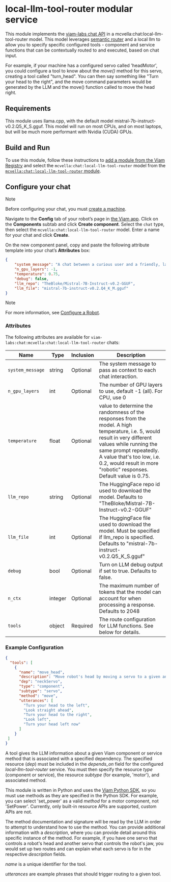 # local-llm-tool-router modular service

This module implements the [viam-labs chat API](https://github.com/viam-labs/chat-api) in a mcvella:chat:local-llm-tool-router model.
This model leverages [semantic router](https://github.com/aurelio-labs/semantic-router) and a local llm to allow you to specify specific configured tools - component and service functions that can be contextually routed to and executed, based on chat input.

For example, if your machine has a configured servo called 'headMotor', you could configure a tool to know about the *move()* method for this servo, creating a tool called "turn_head".
You can then say something like "Turn your head to the right", and the move command parameters would be generated by the LLM and the move() function called to move the head right.

## Requirements

This module uses llama.cpp, with the default model mistral-7b-instruct-v0.2.Q5_K_S.gguf.
This model will run on most CPUs, and on most laptops, but will be much more performant with Nvidia (CUDA) GPUs.

## Build and Run

To use this module, follow these instructions to [add a module from the Viam Registry](https://docs.viam.com/registry/configure/#add-a-modular-resource-from-the-viam-registry) and select the `mcvella:chat:local-llm-tool-router` model from the [`mcvella:chat:local-llm-tool-router` module](https://github.com/mcvella/viam-local-llm-tool-router).

## Configure your chat

> [!NOTE]  
> Before configuring your chat, you must [create a machine](https://docs.viam.com/manage/fleet/machines/#add-a-new-machine).

Navigate to the **Config** tab of your robot’s page in [the Viam app](https://app.viam.com/).
Click on the **Components** subtab and click **Create component**.
Select the `chat` type, then select the `mcvella:chat:local-llm-tool-router` model.
Enter a name for your chat and click **Create**.

On the new component panel, copy and paste the following attribute template into your chat’s **Attributes** box:

```json
{
    "system_message": "A chat between a curious user and a friendly, laconic, and helpful assistant. As an assistant you do provide specific detail from tasks performed.",
    "n_gpu_layers": -1,
    "temperature": 0.75,
    "debug": false,
    "llm_repo": "TheBloke/Mistral-7B-Instruct-v0.2-GGUF",
    "llm_file": "mistral-7b-instruct-v0.2.Q4_K_M.gguf"
}
```

> [!NOTE]  
> For more information, see [Configure a Robot](https://docs.viam.com/manage/configuration/).

### Attributes

The following attributes are available for `viam-labs:chat:mcvella:chat:local-llm-tool-router` chats:

| Name | Type | Inclusion | Description |
| ---- | ---- | --------- | ----------- |
| `system_message` | string | Optional |  The system message to pass as context to each chat interaction. |
| `n_gpu_layers` | int | Optional |  The number of GPU layers to use, default -1 (all).  For CPU, use 0 |
| `temperature` | float | Optional |  value to determine the randomness of the responses from the model. A high temperature, i.e. 5, would result in very different values while running the same prompt repeatedly. A value that's too low, i.e. 0.2, would result in more "robotic" responses. Default value is 0.75. |
| `llm_repo` | string | Optional |  The HuggingFace repo id used to download the model. Defaults to "TheBloke/Mistral-7B-Instruct-v0.2-GGUF" |
| `llm_file` | int | Optional |  The HuggingFace file used to download the model. Must be specified if llm_repo is specified. Defaults to "mistral-7b-instruct-v0.2.Q5_K_S.gguf" |
| `debug` | bool | Optional |  Turn on LLM debug output if set to true.  Defaults to false. |
| `n_ctx` | integer | Optional | The maximum number of tokens that the model can account for when processing a response.  Defaults to 2048 |
| `tools` | object | Required | The route configuration for LLM functions.  See below for details. |

### Example Configuration

```json
{
  "tools": [
    {
      "name": "move_head",
      "description": "Move robot's head by moving a servo to a given angle, 90 degrees being straight, 0 degrees being far left, 180 degrees being far right",
      "dep": "neckServo",
      "type": "component",
      "subtype": "servo",
      "method": "move",
      "utterances": [
        "Turn your head to the left",
        "Look straight ahead",
        "Turn your head to the right",
        "Look left",
        "Turn your head left now"
      ]
    }
 ]
}
```

A tool gives the LLM information about a given Viam component or service method that is associated with a specified dependency.
The specified resource (*dep*) must be included in the *depends_on* field for the configured *local-llm-tool-router* service.
You must then specify the resource *type* (component or service), the resource *subtype* (for example, 'motor'), and associated method.

This module is written in Python and uses the [Viam Python SDK](https://python.viam.dev/), so you must use methods as they are specified in the Python SDK.
For example, you can select 'set_power' as a valid *method* for a motor component, not 'SetPower'.
Currently, only built-in resource APIs are supported, custom APIs are not.

The method documentation and signature will be read by the LLM in order to attempt to understand how to use the method.
You can provide additional information with a *description*, where you can provide detail around this specific instance of the method.
For example, if you have one servo that controls a robot's head and another servo that controls the robot's jaw, you would set up two routes and can explain what each servo is for in the respective *description* fields.

*name* is a unique identifier for the tool.

*utterances* are example phrases that should trigger routing to a given tool.
